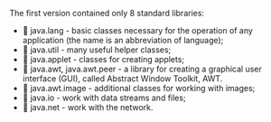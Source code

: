 The first version contained only 8 standard libraries: 
-  java.lang - basic classes necessary for the operation of any application (the name is an abbreviation of language); 
-  java.util - many useful helper classes; 
 -  java.applet - classes for creating applets; 
 -  java.awt, java.awt.peer - a library for creating a graphical user interface (GUI), called Abstract Window Toolkit, AWT.
 -  java.awt.image - additional classes for working with images; 
 -  java.io - work with data streams and files; 
 -  java.net - work with the network.